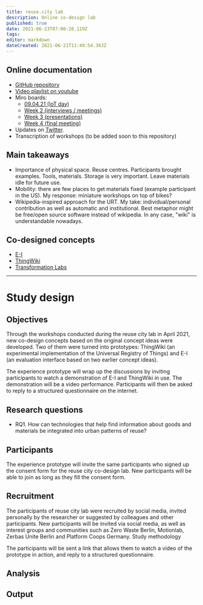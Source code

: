 ```yaml
---
title: reuse.city lab
description: Online co-design lab
published: true
date: 2021-06-23T07:00:28.119Z
tags: 
editor: markdown
dateCreated: 2021-06-21T11:49:54.363Z
---
```


## Online documentation

 - [GitHub repository](https://github.com/reuse-city/lab/)
 - [Video playlist on youtube](https://www.youtube.com/watch?v=v2pt18kbZis&list=PLSHdLCc8rAqvn9bf4-96V3M8k3jdctzz9)
 - Miro boards:
   - [09.04.21 (IoT day)](https://miro.com/app/board/o9J_lKnMSCk=/)
   - [Week 2 (interviews / meetings)](https://miro.com/app/board/o9J_lKTIy3I=/)
   - [Week 3 (presentations)](https://miro.com/app/board/o9J_lI_HCnE=/)
   - [Week 4 (final meeting)](https://miro.com/app/board/o9J_lHGsJyQ=/)
 - Updates on [Twitter](https://twitter.com/reuse_city).
 - Transcription of workshops (to be added soon to this repository)

## Main takeaways

 - Importance of physical space. Reuse centres. Participants brought examples. Tools, materials. Storage is very important. Leave materials idle for future use.
 - Mobility: there are few places to get materials fixed (example participant in the US). My response: miniature workshops on top of bikes?
 - Wikipedia-inspired approach for the URT. My take: individual/personal contribution as well as automatic and institutional. Best metaphor might be free/open source software instead of wikipedia. In any case, "wiki" is understandable nowadays.
 
## Co-designed concepts

- [E-I](/opendott/prototypes/e-i)
- [ThingWiki](/opendott/prototypes/thingwiki)
- [Transformation Labs](/opendott/prototypes/transformation-labs)

---

# Study design

## Objectives

Through the workshops conducted during the reuse city lab in April 2021, new co-design concepts based on the original concept ideas were developed. Two of them were turned into prototypes: ThingWiki (an experimental implementation of the Universal Registry of Things) and E-I (an evaluation interface based on two earlier concept ideas).

The experience prototype will wrap up the discussions by inviting participants to watch a demonstration of E-I and ThingWiki in use. The demonstration will be a video performance. Participants will then be asked to reply to a structured questionnaire on the internet.

## Research questions

- RQ1. How can technologies that help find information about goods and materials be integrated into urban patterns of reuse?

## Participants

The experience prototype will invite the same participants who signed up the consent form for the reuse city co-design lab. New participants will be able to join as long as they fill the consent form.

## Recruitment

The participants of reuse city lab were recruited by social media, invited personally by the researcher or suggested by colleagues and other participants. New participants will be invited via social media, as well as interest groups and communities such as Zero Waste Berlin, Motionlab, Zerbas Unite Berlin and Platform Coops Germany.
Study methodology

The participants will be sent a link that allows them to watch a video of the prototype in action, and reply to a structured questionnaire.

## Analysis

## Output
